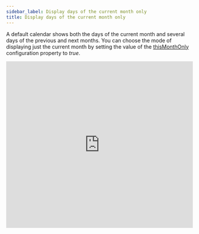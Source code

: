```yaml
---
sidebar_label: Display days of the current month only
title: Display days of the current month only
---
```


A default calendar shows both the days of the current month and several days of the previous and next months. You can choose the mode of displaying just the current month by setting the value of 
the [thisMonthOnly](calendar/api/calendar_thismonthonly_config.md) configuration property to *true*.

<iframe src="https://snippet.dhtmlx.com/4wi5hbtr?mode=result" frameborder="0" class="snippet_iframe" width="100%" height="450"></iframe>


